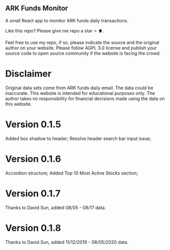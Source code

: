 ## ARK Funds Monitor
A small React app to monitor ARK funds daily transactions.

Like this repo? Please give me repo a star ⭐ ⬆️.

Feel free to use my repo, if so, please indicate the source and the original author on your website. 
Please follow AGPL 3.0 license and publish your source code to open source community if the website is facing the crowd.

# Disclaimer
Original data sets come from ARK funds daily email. The data could be inaccurate.
This website is intended for educational purposes only.
The author takes no responsibility for financial decisions made using the data on this website.

# Version 0.1.5
Added box shadow to header;
Resolve header search bar input issue;

# Version 0.1.6
Accordion structure;
Added Top 10 Most Active Stocks section;

# Version 0.1.7
Thanks to David Sun, added 08/05 - 08/17 data.

# Version 0.1.8
Thanks to David Sun, added 11/12/2019 - 08/05/2020 data.
